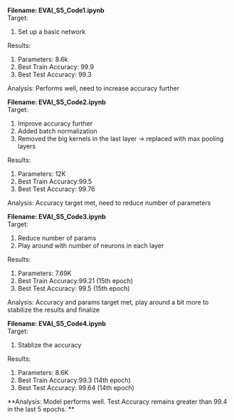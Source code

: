 **Filename: EVAI_S5_Code1.ipynb**  
Target:   
1) Set up a basic network   
  
Results:
1) Parameters: 8.6k  
2) Best Train Accuracy: 99.9  
3) Best Test Accuracy: 99.3    

Analysis: Performs well, need to increase accuracy further

**Filename: EVAI_S5_Code2.ipynb**  
Target:  
1) Improve accuracy further  
2) Added batch normalization
3) Removed the big kernels in the last layer -> replaced with max pooling layers 

Results:
1) Parameters: 12K
2) Best Train Accuracy:99.5  
3) Best Test Accuracy: 99.76  

Analysis: Accuracy target met, need to reduce number of parameters

**Filename: EVAI_S5_Code3.ipynb**    
Target:  
1) Reduce number of params  
2) Play around with number of neurons in each layer   

Results:
1) Parameters: 7.69K
2) Best Train Accuracy:99.21 (15th epoch)
3) Best Test Accuracy: 99.5 (15th epoch) 

Analysis: Accuracy and params target met, play around a bit more to stabilize the results and finalize  

**Filename: EVAI_S5_Code4.ipynb**  
Target:  
1) Stablize the accuracy  

Results:
1) Parameters: 8.6K
2) Best Train Accuracy:99.3 (14th epoch)
3) Best Test Accuracy: 99.64 (14th epoch) 

**Analysis: Model performs well. Test Accuracy remains greater than 99.4 in the last 5 epochs.  **


